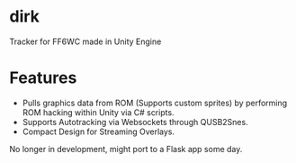 # dirk
Tracker for FF6WC made in Unity Engine
# Features
- Pulls graphics data from ROM (Supports custom sprites) by performing ROM hacking within Unity via C# scripts.
- Supports Autotracking via Websockets through QUSB2Snes.
- Compact Design for Streaming Overlays.

No longer in development, might port to a Flask app some day.
